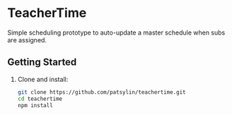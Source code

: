 # TeacherTime

Simple scheduling prototype to auto-update a master schedule when subs are assigned.

## Getting Started

1. Clone and install:
   ```bash
   git clone https://github.com/patsylin/teachertime.git
   cd teachertime
   npm install
   ```
